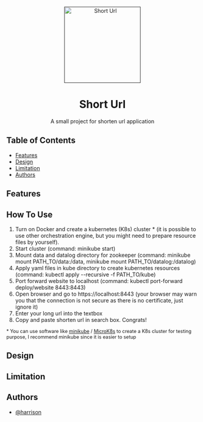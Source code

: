 <p align="center">
    <a href="" width="200" rel="noopener">
    <img src="https://image.flaticon.com/icons/svg/825/825250.svg"  width="200" alt="Short Url"></a>
</p>

<h1 align="center">Short Url</h1>

<p align="center">A small project for shorten url application</p>

## Table of Contents

- [Features](#features)
- [Design](#design)
- [Limitation](#limitation)
- [Authors](#authors)

## Features



## How To Use
1. Turn on Docker and create a kubernetes (K8s) cluster * (it is possible to use other orchestration engine, but you might need to prepare resource files by yourself).
2. Start cluster (command: minikube start)
3. Mount data and datalog directory for zookeeper (command: minikube mount PATH_TO/data:/data, minikube mount PATH_TO/datalog:/datalog)
4. Apply yaml files in kube directory to create kubernetes resources (command: kubectl apply --recursive -f PATH_TO/kube)
5. Port forward website to localhost (command: kubectl port-forward deploy/website 8443:8443)
6. Open browser and go to https://localhost:8443 (your browser may warn you that the connection is not secure as there is no certificate, just ignore it)
7. Enter your long url into the textbox
8. Copy and paste shorten url in search box. Congrats!

<p style="font-size: 12.5px">* You can use software like <u>minikube</u> / <u>MicroK8s</u> to create a K8s cluster for testing purpose, I recommend minikube since it is easier to setup</p>

## Design

## Limitation

## Authors

- [@harrison](https://github.com/harrison-yck)
